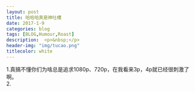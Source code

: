 ```yaml
---
layout: post
title: 哈哈哈真是神吐槽
date: 2017-1-9
categories: blog
tags: [BLOG,Humour,Roast]
description:  <p>&nbsp;</p>
header-img: "img/tucao.png"
titlecolor: white
---
```

1.真搞不懂你们为啥总是追求1080p、720p，在我看来3p，4p就已经很刺激了啊。<br/>
2.